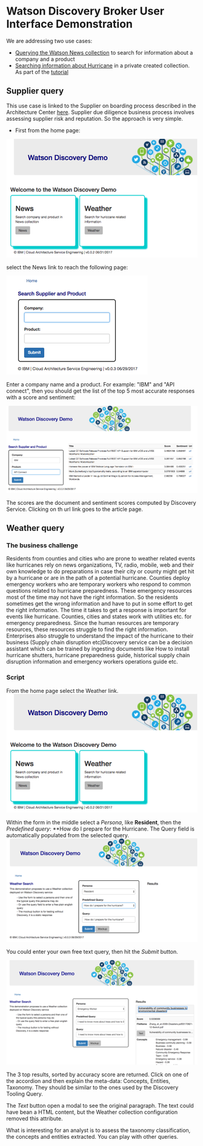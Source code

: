 # Watson Discovery Broker User Interface Demonstration

We are addressing two use cases:
* [Querying the Watson News collection](https://github.com/ibm-cloud-architecture/refarch-cognitive-discovery-broker/blob/master/doc/demo-script.md#supplier-query) to search for information about a company and a product
* [Searching information about Hurricane](https://github.com/ibm-cloud-architecture/refarch-cognitive-discovery-broker/blob/master/doc/demo-script.md#weather-query) in a private created collection. As part of the [tutorial](tutorial/wds-lab.md)

## Supplier query
This use case is linked to the Supplier on boarding process described in the Architecture Center [here](https://www.ibm.com/devops/method/content/architecture/cognitiveDiscoveryDomain2/1_2). Supplier due diligence business process involves assessing supplier risk and reputation.
So the approach is very simple.
* First from the home page:  

![](wds-ui-home.png)  

select the News link to reach the following page:  

![](wds-ui-news1.png)  

Enter a company name and a product. For example: "IBM" and "API connect", then you should get the list of the top 5 most accurate responses with a score and sentiment:   

![](wds-ui-news2.png)

The scores are the document and sentiment scores computed by Discovery Service. Clicking on th url link goes to the article page.

## Weather query
### The business challenge
Residents  from counties and cities  who are prone to weather related  events  like hurricanes  rely  on news organizations,  TV, radio, mobile,  web and their own knowledge to do preparations  in case their city or county might get hit by a hurricane or are in the path of a potential  hurricane.  Counties deploy  emergency  workers who are temporary  workers who respond to common questions  related to hurricane  preparedness.  These emergency  resources  most of the time may not have the right information.  So the residents  sometimes  get the wrong information  and have to put in some effort to get the right information. The time it takes to get a response is important for events  like hurricane. Counties, cities  and states  work with utilities  etc. for emergency  preparedness.  Since the human resources  are temporary  resources,  these resources struggle  to find the right information. Enterprises  also struggle  to understand the impact of the hurricane to their business  (Supply chain disruption etc)Discovery  service  can be a decision  assistant  which can be trained  by ingesting  documents like How to install  hurricane shutters,  hurricane preparedness  guide, historical  supply  chain disruption information  and emergency  workers operations  guide etc.

### Script
From the home page select the Weather link.
![](wds-ui-home.png)  

Within the form in the middle select a *Persona*, like **Resident**, then the *Predefined query*: **How do I prepare for the Hurricane. The Query field is automatically populated from the selected query.
![](wds-ui-weather1.png)  

You could enter your own free text query, then hit the *Submit* button.

![](wds-ui-weather.png)   

The 3 top results, sorted by accuracy score are returned. Click on one of the accordion and then explain the meta-data: Concepts, Entities, Taxonomy. They should be similar to the ones used by the Discovery Tooling Query.

The *Text* button open a modal to see the original paragraph. The text could have bean a HTML content, but the Weather collection configuration removed this attribute.

What is interesting for an analyst is to assess the taxonomy classification, the concepts and entities extracted.
You can play with other queries.
